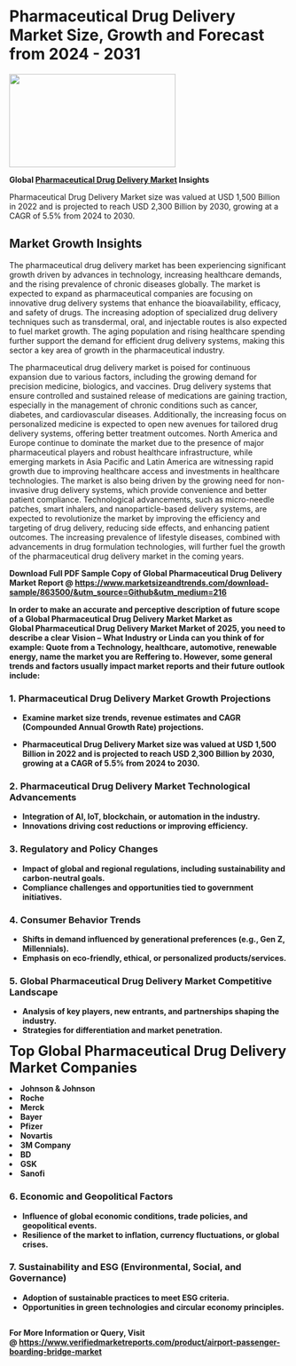 <H1>Pharmaceutical Drug Delivery Market Size, Growth and Forecast from 2024 - 2031</H1><img class="aligncenter size-medium wp-image-584254" src="https://thirdeyenews.in/wp-content/uploads/2024/09/Global-Market-Research-300x168.jpeg" alt="" width="300" height="168" /><p><strong>Global&nbsp;<a href="https://www.marketsizeandtrends.com/download-sample/863500/&amp;utm_source=Github&utm_medium=216">Pharmaceutical Drug Delivery Market</a> Insights</strong></p><p>Pharmaceutical Drug Delivery Market size was valued at USD 1,500 Billion in 2022 and is projected to reach USD 2,300 Billion by 2030, growing at a CAGR of 5.5% from 2024 to 2030.</p><p><h2>Market Growth Insights</h2> <p>The pharmaceutical drug delivery market has been experiencing significant growth driven by advances in technology, increasing healthcare demands, and the rising prevalence of chronic diseases globally. The market is expected to expand as pharmaceutical companies are focusing on innovative drug delivery systems that enhance the bioavailability, efficacy, and safety of drugs. The increasing adoption of specialized drug delivery techniques such as transdermal, oral, and injectable routes is also expected to fuel market growth. The aging population and rising healthcare spending further support the demand for efficient drug delivery systems, making this sector a key area of growth in the pharmaceutical industry.</p> <p><strong></strong></p> <p>The pharmaceutical drug delivery market is poised for continuous expansion due to various factors, including the growing demand for precision medicine, biologics, and vaccines. Drug delivery systems that ensure controlled and sustained release of medications are gaining traction, especially in the management of chronic conditions such as cancer, diabetes, and cardiovascular diseases. Additionally, the increasing focus on personalized medicine is expected to open new avenues for tailored drug delivery systems, offering better treatment outcomes. North America and Europe continue to dominate the market due to the presence of major pharmaceutical players and robust healthcare infrastructure, while emerging markets in Asia Pacific and Latin America are witnessing rapid growth due to improving healthcare access and investments in healthcare technologies. The market is also being driven by the growing need for non-invasive drug delivery systems, which provide convenience and better patient compliance. Technological advancements, such as micro-needle patches, smart inhalers, and nanoparticle-based delivery systems, are expected to revolutionize the market by improving the efficiency and targeting of drug delivery, reducing side effects, and enhancing patient outcomes. The increasing prevalence of lifestyle diseases, combined with advancements in drug formulation technologies, will further fuel the growth of the pharmaceutical drug delivery market in the coming years.</p> <p><strong></p><p><span class=""><strong>Download Full PDF Sample Copy of Global Pharmaceutical Drug Delivery Market Report</strong> @ <a href="https://www.marketsizeandtrends.com/download-sample/863500/&amp;utm_source=Github&utm_medium=216" target="_blank">https://www.marketsizeandtrends.com/download-sample/863500/&amp;utm_source=Github&utm_medium=216</a></span></p><p>In order to make an accurate and perceptive description of future scope of a Global&nbsp;Pharmaceutical Drug Delivery Market Market as Global&nbsp;Pharmaceutical Drug Delivery Market Market of 2025, you need to describe a clear Vision &ndash; What Industry or Linda can you think of for example: Quote from a Technology, healthcare, automotive, renewable energy, name the market you are Reffering to. However, some general trends and factors usually impact market reports and their future outlook include:</p><h3>1.&nbsp;<strong>Pharmaceutical Drug Delivery Market Growth Projections</strong></h3><ul><li>Examine market size trends, revenue estimates and CAGR (Compounded Annual Growth Rate) projections.</li><li><p>Pharmaceutical Drug Delivery Market size was valued at USD 1,500 Billion in 2022 and is projected to reach USD 2,300 Billion by 2030, growing at a CAGR of 5.5% from 2024 to 2030.</p></li></ul><h3>2.&nbsp;<strong>Pharmaceutical Drug Delivery Market Technological Advancements</strong></h3><ul><li>Integration of AI, IoT, blockchain, or automation in the industry.</li><li>Innovations driving cost reductions or improving efficiency.</li></ul><h3>3.&nbsp;<strong>Regulatory and Policy Changes</strong></h3><ul><li>Impact of global and regional regulations, including sustainability and carbon-neutral goals.</li><li>Compliance challenges and opportunities tied to government initiatives.</li></ul><h3>4.&nbsp;<strong>Consumer Behavior Trends</strong></h3><ul><li>Shifts in demand influenced by generational preferences (e.g., Gen Z, Millennials).</li><li>Emphasis on eco-friendly, ethical, or personalized products/services.</li></ul><h3>5.&nbsp;<strong>Global Pharmaceutical Drug Delivery Market Competitive Landscape</strong></h3><ul><li>Analysis of key players, new entrants, and partnerships shaping the industry.</li><li>Strategies for differentiation and market penetration.</li></ul><p data-pm-slice="1 1 []"><span style="color: inherit; font-family: inherit; font-size: 25px;">Top Global Pharmaceutical Drug Delivery Market Companies</span></p><div class="" data-test-id=""><p><li>Johnson & Johnson</li><li> Roche</li><li> Merck</li><li> Bayer</li><li> Pfizer</li><li> Novartis</li><li> 3M Company</li><li> BD</li><li> GSK</li><li> Sanofi</li></p></div><h3>6.&nbsp;<strong>Economic and Geopolitical Factors</strong></h3><ul><li>Influence of global economic conditions, trade policies, and geopolitical events.</li><li>Resilience of the market to inflation, currency fluctuations, or global crises.</li></ul><h3>7.&nbsp;<strong>Sustainability and ESG (Environmental, Social, and Governance)</strong></h3><ul><li>Adoption of sustainable practices to meet ESG criteria.</li><li>Opportunities in green technologies and circular economy principles.</li></ul><h2><strong style="font-size: 14px;">For More Information or Query, Visit @&nbsp;</strong><a style="background-color: #ffffff; font-size: 14px;" href="https://www.marketsizeandtrends.com/report/pharmaceutical-drug-delivery-market/" target="_blank">https://www.verifiedmarketreports.com/product/airport-passenger-boarding-bridge-market</a></h2>
